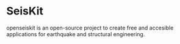 # SeisKit
openseiskit is an open-source project to create free and accesible applications for earthquake and structural engineering.

